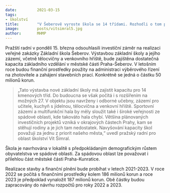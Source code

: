 ```yaml
---
date:         2021-03-15
tags:         
- školství
title:        "V Šeberově vyroste škola se 14 třídami. Rozhodli o tom pražští radní"
image: 	      posts/vitsimral5.jpg
author:       MHMP
---
```


Pražští radní v pondělí 15. března odsouhlasili investiční záměr na realizaci veřejné zakázky Základní škola Šeberov. Výstavbou základní školy a jejího zázemí, včetně tělocvičny a venkovního hřiště, bude zajištěna dostatečná kapacita základního vzdělání v městské části Praha-Šeberov. V letošním roce budou finanční prostředky použity na administraci výběrového řízení na zhotovitele a zahájení stavebních prací. Konkrétně se jedná o částku 50 milionů korun.

> „Tato výstavba nové základní školy má zajistit kapacitu pro 14 kmenových tříd. Do budoucna se však počítá i s rozšířením na možných 27. V objektu jsou navrženy i odborné učebny, zázemí pro učitele, kuchyň s jídelnou, tělocvična a venkovní hřiště. Sportovní zázemí a multifunkční hala by měly sloužit také i široké veřejnosti ze spádové oblasti, kde takováto hala chybí. Většina plánovaných investičních projektů vzniká v okrajových částech Prahy, kam se stěhují rodiny a je jich tam nedostatek. Navyšování kapacity škol považuji za jednu z priorit našeho města,“ uvedl pražský radní pro oblast školství Vít Šimral.

Škola je navrhována v lokalitě s předpokládaným demografickým růstem obyvatelstva ve spádové oblasti. Za spádovou oblast lze považovat i přilehlou část městské části Praha-Kunratice.

Realizace stavby a finanční plnění bude probíhat v letech 2021-2023. V roce 2022 se počítá s finančními prostředky kolem 186 milionů korun a roce 2023 je předpoklad vynaložit 187 milionů korun. Obě částky budou zapracovány do návrhu rozpočtů pro roky 2022 a 2023.
